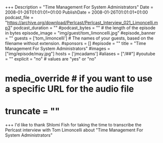 +++
Description = "Time Management For System Administrators"
Date = 2008-01-26T01:01:01+01:00
PublishDate = 2008-01-26T01:01:01+01:00
podcast_file = "https://archive.org/download/Perlcast/Perlcast_Interview_021_Limoncelli.mp3"
podcast_duration = ""
#podcast_bytes = "" # the length of the episode in bytes
episode_image = "img/guest/tom_limoncelli.jpg"
#episode_banner = ""
guests = ['tom_limoncelli'] # The names of your guests, based on the filename without extension.
#sponsors = []
#episode = ""
title = "Time Management For System Administrators"
#images = ["img/episode/may.jpg"]
hosts = ['jmcadams'] 
#aliases = ["/##"]
#youtube = ""
explicit = "no" # values are "yes" or "no"
# media_override # if you want to use a specific URL for the audio file
# truncate = ""
+++
I'd like to thank Shlomi Fish for taking the time to transcribe the Perlcast interview with Tom Limoncelli about "Time Management For System Administrators"